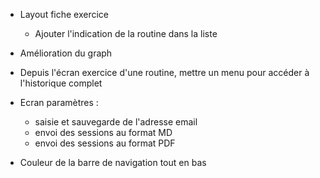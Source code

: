 - Layout fiche exercice
    - Ajouter l'indication de la routine dans la liste

- Amélioration du graph

- Depuis l'écran exercice d'une routine, mettre un menu pour accéder à l'historique complet

- Ecran paramètres :
    - saisie et sauvegarde de l'adresse email
    - envoi des sessions au format MD
    - envoi des sessions au format PDF

- Couleur de la barre de navigation tout en bas
